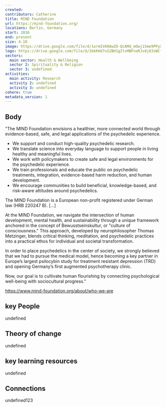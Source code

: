 ```yaml
---
created:
contributors: Catherine
title: MIND Foundation
url: https://mind-foundation.org/
locations: Berlin, Germany
start: 2016
end: present
size: 4-10
image: https://drive.google.com/file/d/1ormIVA9AwZO-QcAMd_mOwj1Sme9PPyXV/view?usp=drive_link
logo: https://drive.google.com/file/d/1bkKHd7uS2BH1gItvMBFneRJs8j83sWCf/view?usp=drive_link
sectors:
  main sector: Health & Wellbeing
  sector 2: Spirituality & Religion
  sector 3: undefined
activities: 
  main activity: Research
  activity 2: undefined
  activity 3: undefined
cohere: true
metadata_version: 1
---
```



## Body

"The MIND Foundation envisions a healthier, more connected world through evidence-based, safe, and legal applications of the psychedelic experience.

- We support and conduct high-quality psychedelic research.
- We translate science into everyday language to support people in living healthy and meaningful lives.
- We work with policymakers to create safe and legal environments for the psychedelic experience.
- We train professionals and educate the public on psychedelic treatments, integration, evidence-based harm reduction, and human development.
- We encourage communities to build beneficial, knowledge-based, and risk-aware attitudes around psychedelics.

The MIND Foundation is a European non-profit registered under German law (HRB 220247 B). [...]

At the MIND Foundation, we navigate the intersection of human development, mental health, and sustainability through a unique framework anchored in the concept of Bewusstseinskultur, or "culture of consciousness." This approach, developed by neurophilosopher Thomas Metzinger, blends critical thinking, meditation, and psychedelic practices into a practical ethos for individual and societal transformation. 

In order to place psychedelics in the center of society, we strongly believed that we had to pursue the medical model, hence becoming a key partner in Europe’s largest psilocybin study for treatment resistant depression (TRD) and opening Germany’s first augmented psychotherapy clinic. 

Now, our goal is to cultivate human flourishing by connecting psychological well-being with sociocultural progress."

https://www.mind-foundation.org/about/who-we-are 

## key People

undefined

## Theory of change

undefined

## key learning resources

undefined

## Connections

undefined123

